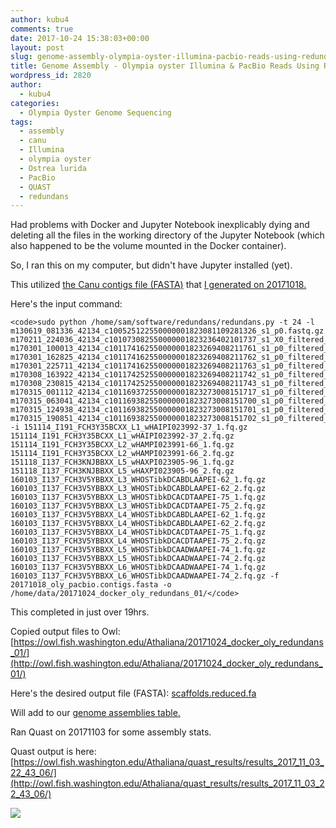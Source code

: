 ```yaml
---
author: kubu4
comments: true
date: 2017-10-24 15:38:03+00:00
layout: post
slug: genome-assembly-olympia-oyster-illumina-pacbio-reads-using-redundans
title: Genome Assembly - Olympia oyster Illumina & PacBio Reads Using Redundans
wordpress_id: 2820
author:
  - kubu4
categories:
  - Olympia Oyster Genome Sequencing
tags:
  - assembly
  - canu
  - Illumina
  - olympia oyster
  - Ostrea lurida
  - PacBio
  - QUAST
  - redundans
---
```


Had problems with Docker and Jupyter Notebook inexplicably dying and deleting all the files in the working directory of the Jupyter Notebook (which also happened to be the volume mounted in the Docker container).

So, I ran this on my computer, but didn't have Jupyter installed (yet).

This utilized [the Canu contigs file (FASTA)](https://owl.fish.washington.edu/Athaliana/20171018_oly_pacbio_canu/20171018_oly_pacbio.contigs.fasta) that [I generated on 20171018.](2017/10/18/genome-assembly-olympia-oyster-pacbio-canu-v1-6.html)

Here's the input command:


    
    <code>sudo python /home/sam/software/redundans/redundans.py -t 24 -l m130619_081336_42134_c100525122550000001823081109281326_s1_p0.fastq.gz m170211_224036_42134_c101073082550000001823236402101737_s1_X0_filtered_subreads.fastq.gz m170301_100013_42134_c101174162550000001823269408211761_s1_p0_filtered_subreads.fastq.gz m170301_162825_42134_c101174162550000001823269408211762_s1_p0_filtered_subreads.fastq.gz m170301_225711_42134_c101174162550000001823269408211763_s1_p0_filtered_subreads.fastq.gz m170308_163922_42134_c101174252550000001823269408211742_s1_p0_filtered_subreads.fastq.gz m170308_230815_42134_c101174252550000001823269408211743_s1_p0_filtered_subreads.fastq.gz m170315_001112_42134_c101169372550000001823273008151717_s1_p0_filtered_subreads.fastq.gz m170315_063041_42134_c101169382550000001823273008151700_s1_p0_filtered_subreads.fastq.gz m170315_124938_42134_c101169382550000001823273008151701_s1_p0_filtered_subreads.fastq.gz m170315_190851_42134_c101169382550000001823273008151702_s1_p0_filtered_subreads.fastq.gz -i 151114_I191_FCH3Y35BCXX_L1_wHAIPI023992-37_1.fq.gz 151114_I191_FCH3Y35BCXX_L1_wHAIPI023992-37_2.fq.gz 151114_I191_FCH3Y35BCXX_L2_wHAMPI023991-66_1.fq.gz 151114_I191_FCH3Y35BCXX_L2_wHAMPI023991-66_2.fq.gz 151118_I137_FCH3KNJBBXX_L5_wHAXPI023905-96_1.fq.gz 151118_I137_FCH3KNJBBXX_L5_wHAXPI023905-96_2.fq.gz 160103_I137_FCH3V5YBBXX_L3_WHOSTibkDCABDLAAPEI-62_1.fq.gz 160103_I137_FCH3V5YBBXX_L3_WHOSTibkDCABDLAAPEI-62_2.fq.gz 160103_I137_FCH3V5YBBXX_L3_WHOSTibkDCACDTAAPEI-75_1.fq.gz 160103_I137_FCH3V5YBBXX_L3_WHOSTibkDCACDTAAPEI-75_2.fq.gz 160103_I137_FCH3V5YBBXX_L4_WHOSTibkDCABDLAAPEI-62_1.fq.gz 160103_I137_FCH3V5YBBXX_L4_WHOSTibkDCABDLAAPEI-62_2.fq.gz 160103_I137_FCH3V5YBBXX_L4_WHOSTibkDCACDTAAPEI-75_1.fq.gz 160103_I137_FCH3V5YBBXX_L4_WHOSTibkDCACDTAAPEI-75_2.fq.gz 160103_I137_FCH3V5YBBXX_L5_WHOSTibkDCAADWAAPEI-74_1.fq.gz 160103_I137_FCH3V5YBBXX_L5_WHOSTibkDCAADWAAPEI-74_2.fq.gz 160103_I137_FCH3V5YBBXX_L6_WHOSTibkDCAADWAAPEI-74_1.fq.gz 160103_I137_FCH3V5YBBXX_L6_WHOSTibkDCAADWAAPEI-74_2.fq.gz -f 20171018_oly_pacbio.contigs.fasta -o /home/data/20171024_docker_oly_redundans_01/</code>



This completed in just over 19hrs.

Copied output files to Owl: [https://owl.fish.washington.edu/Athaliana/20171024_docker_oly_redundans_01/](http://owl.fish.washington.edu/Athaliana/20171024_docker_oly_redundans_01/)

Here's the desired output file (FASTA): [scaffolds.reduced.fa](https://owl.fish.washington.edu/Athaliana/20171024_docker_oly_redundans_01/scaffolds.reduced.fa)

Will add to our [genome assemblies table.](httpss://github.com/RobertsLab/project-olympia.oyster-genomic/wiki/Genome-Assemblies)

Ran Quast on 20171103 for some assembly stats.

Quast output is here: [https://owl.fish.washington.edu/Athaliana/quast_results/results_2017_11_03_22_43_06/](http://owl.fish.washington.edu/Athaliana/quast_results/results_2017_11_03_22_43_06/)

[![](https://owl.fish.washington.edu/Athaliana/20171103_quast_redundans_20171024.png)](http://owl.fish.washington.edu/Athaliana/20171103_quast_redundans_20171024.png)
